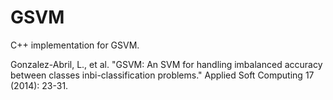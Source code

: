 # GSVM
C++ implementation for GSVM.

Gonzalez-Abril, L., et al. "GSVM: An SVM for handling imbalanced accuracy between classes inbi-classification problems." Applied Soft Computing 17 (2014): 23-31.
